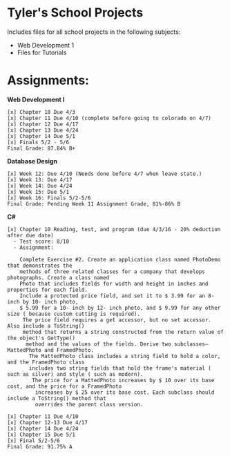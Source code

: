 # Tyler's School Projects

Includes files for all school projects in the following subjects:
- Web Development 1
- Files for Tutorials


# Assignments:


**Web Development I**

    [x] Chapter 10 Due 4/3
    [x] Chapter 11 Due 4/10 (complete before going to colorado on 4/7)
    [x] Chapter 12 Due 4/17
    [x] Chapter 13 Due 4/24
    [x] Chapter 14 Due 5/1
    [x] Finals 5/2 - 5/6
    Final Grade: 87.84% B+

**Database Design**

    [x] Week 12: Due 4/10 (Needs done before 4/7 when leave state.)
    [x] Week 13: Due 4/17
    [x] Week 14: Due 4/24
    [x] Week 15: Due 5/1
    [x] Week 16: Finals 5/2-5/6
    Final Grade: Pending Week 11 Assignment Grade, 81%-86% B

**C#**

    [x] Chapter 10 Reading, test, and program (due 4/3/16 - 20% deduction after due date)
      - Test score: 8/10
      - Assignment:

        Complete Exercise #2. Create an application class named PhotoDemo that demonstrates the
        methods of three related classes for a company that develops photographs. Create a class named
        Photo that includes fields for width and height in inches and properties for each field.
        Include a protected price field, and set it to $ 3.99 for an 8- inch by 10- inch photo,
        $ 5.99 for a 10- inch by 12- inch photo, and $ 9.99 for any other size ( because custom cutting is required).
         The price field requires a get accessor, but no set accessor. Also include a ToString()
         method that returns a string constructed from the return value of the object's GetType()
          method and the values of the fields. Derive two subclasses— MattedPhoto and FramedPhoto.
           The MattedPhoto class includes a string field to hold a color, and the FramedPhoto class
           includes two string fields that hold the frame's material ( such as silver) and style ( such as modern).
            The price for a MattedPhoto increases by $ 10 over its base cost, and the price for a FramedPhoto
             increases by $ 25 over its base cost. Each subclass should include a ToString() method that
             overrides the parent class version.

    [x] Chapter 11 Due 4/10
    [x] Chapter 12-13 Due 4/17
    [x] Chapter 14 Due 4/24
    [x] Chapter 15 Due 5/1
    [x] Final 5/2-5/6
    Final Grade: 91.75% A